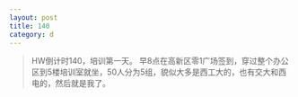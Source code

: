 ```yaml
---
layout: post
title: 140
category: d
---
```


>HW倒计时140，培训第一天。
早8点在高新区零1广场签到，穿过整个办公区到5楼培训室就坐，50人分为5组，貌似大多是西工大的，也有交大和西电的，然后就是我了。